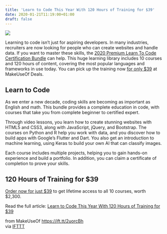 ```yaml
---
title: 'Learn to Code This Year With 120 Hours of Training for $39'
date: 2020-01-21T11:19:00+01:00
draft: false
---
```


![](https://static.makeuseof.com/wp-content/uploads/2020/01/sale_25313_primary_image_wide.jpg)

Learning to code isn’t just for aspiring developers. In many industries, recruiters are now looking for people who can create websites and handle data. If you want to master these skills, the [2020 Premium Learn To Code Certification Bundle](https://deals.makeuseof.com/sales/the-2020-premium-learn-to-code-certification-bundle?utm_source=makeuseof.com&utm_medium=referral&utm_campaign=the-2020-premium-learn-to-code-certification-bundle&utm_term=scsf-362581&utm_content=a0x1P000004N6Qy&scsonar=1) can help. This huge learning library includes 10 courses and 120 hours of content, covering the most popular languages and frameworks in use today. You can pick up the training now [for only $39](https://deals.makeuseof.com/sales/the-2020-premium-learn-to-code-certification-bundle?utm_source=makeuseof.com&utm_medium=referral&utm_campaign=the-2020-premium-learn-to-code-certification-bundle&utm_term=scsf-362581&utm_content=a0x1P000004N6Qy&scsonar=1) at MakeUseOf Deals.

Learn to Code
-------------

As we enter a new decade, coding skills are becoming as important as English and math. This bundle provides a complete education in code, with courses that take you from complete beginner to certified expert.

Through video lessons, you learn how to create stunning websites with HTML5 and CSS3, along with JavaScript, jQuery, and Bootstrap. The courses on Python and R help you work with data, and you discover how to build apps with Google’s Flutter and Dart. You also get an introduction to machine learning, using Keras to build your own AI that can classify images.

Each course includes multiple projects, helping you to gain hands-on experience and build a portfolio. In addition, you can claim a certificate of completion to prove your skills.

120 Hours of Training for $39
-----------------------------

[Order now for just $39](https://deals.makeuseof.com/sales/the-2020-premium-learn-to-code-certification-bundle?utm_source=makeuseof.com&utm_medium=referral&utm_campaign=the-2020-premium-learn-to-code-certification-bundle&utm_term=scsf-362581&utm_content=a0x1P000004N6Qy&scsonar=1) to get lifetime access to all 10 courses, worth $2,300.

Read the full article: [Learn to Code This Year With 120 Hours of Training for $39](https://www.makeuseof.com/tag/learn-code-year-120-hours-training-39/)

  
  
from MakeUseOf https://ift.tt/2uorcBh  
via [IFTTT](https://ifttt.com/?ref=da&site=blogger)